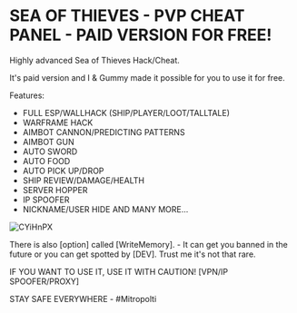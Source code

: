 # SEA OF THIEVES - PVP CHEAT PANEL - PAID VERSION FOR FREE!
Highly advanced Sea of Thieves Hack/Cheat.

It's paid version and I & Gummy made it possible for you to use it for free. 

Features:
- FULL ESP/WALLHACK (SHIP/PLAYER/LOOT/TALLTALE)
- WARFRAME HACK
- AIMBOT CANNON/PREDICTING PATTERNS
- AIMBOT GUN
- AUTO SWORD
- AUTO FOOD
- AUTO PICK UP/DROP
- SHIP REVIEW/DAMAGE/HEALTH
- SERVER HOPPER
- IP SPOOFER
- NICKNAME/USER HIDE
AND MANY MORE...

![CYiHnPX](https://user-images.githubusercontent.com/120369492/208279381-2ed14634-5dc6-4a6c-8e30-9433232640bb.png)


There is also [option] called [WriteMemory]. - It can get you banned in the future or you can get spotted by [DEV].
Trust me it's not that rare.

IF YOU WANT TO USE IT, USE IT WITH CAUTION!
 [VPN/IP SPOOFER/PROXY]


STAY SAFE EVERYWHERE - #Mitropolti
